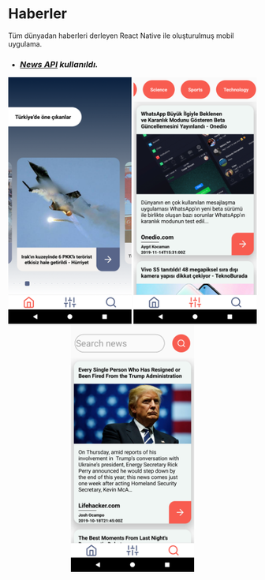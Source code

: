 # Haberler
Tüm dünyadan haberleri derleyen React Native ile oluşturulmuş mobil uygulama.

* ### _**[News API](https://newsapi.org/)** kullanıldı._

<div align="center">
  <img src="./main.png" width="250" height="500"/>
  <img src="./news.png" width="250" height="500"/>
  <img src="./search.png" width="250" height="500"/>
</div>
